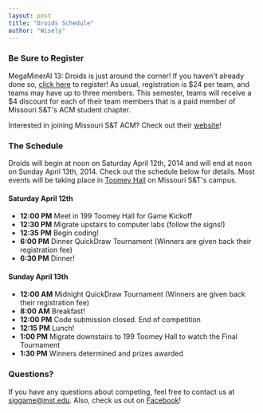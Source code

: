 ```yaml
---
layout: post
title: "Droids Schedule"
author: "Wisely"
---
```


### Be Sure to Register

MegaMinerAI 13: Droids is just around the corner! If you haven't
already done so,
[click here](http://megaminerai.com/competition/megaminerai-13-droids/)
to register! As usual, registration is $24 per team, and teams may
have up to three members. This semester, teams will receive a $4
discount for each of their team members that is a paid member of
Missouri S&T's ACM student chapter.

Interested in joining Missouri S&T ACM? Check out their
[website](http://acmvm1.srv.mst.edu/acm-wordpress/)!


### The Schedule

Droids will begin at noon on Saturday April 12th, 2014 and will end at
noon on Sunday April 13th, 2014. Check out the schedule below for
details. Most events will be taking place in
[Toomey Hall](https://goo.gl/maps/ewd6R) on Missouri S&T's campus.


#### Saturday April 12th

* **12:00 PM** Meet in 199 Toomey Hall for Game Kickoff
* **12:30 PM** Migrate upstairs to computer labs (follow the signs!)
* **12:35 PM** Begin coding!
* **6:00 PM** Dinner QuickDraw Tournament (Winners are given back their registration fee)
* **6:30 PM** Dinner!

#### Sunday April 13th

* **12:00 AM** Midnight QuickDraw Tournament (Winners are given back their registration fee)
* **8:00 AM** Breakfast!
* **12:00 PM** Code submission closed. End of competition
* **12:15 PM** Lunch!
* **1:00 PM** Migrate downstairs to 199 Toomey Hall to watch the Final Tournament
* **1:30 PM** Winners determined and prizes awarded


### Questions?

If you have any questions about competing, feel free to contact us at
[siggame@mst.edu](siggame@mst.edu). Also, check us out on
[Facebook](https://www.facebook.com/megaminerai)!
